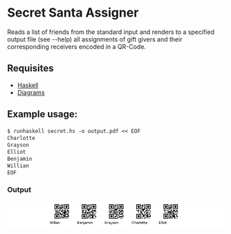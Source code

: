 
# Secret Santa Assigner

Reads a list of friends from the standard input and renders to a specified
output file (see --help) all assignments of gift givers and their corresponding
receivers encoded in a QR-Code.

## Requisites

 * [Haskell](http://haskell.org)
 * [Diagrams](http://projects.haskell.org/diagrams/)

## Example usage:

    $ runhaskell secret.hs -o output.pdf << EOF
    Charlotte
    Grayson
    Elliot
    Benjamin
    Willian
    EOF

### Output

![Image](example.png)

